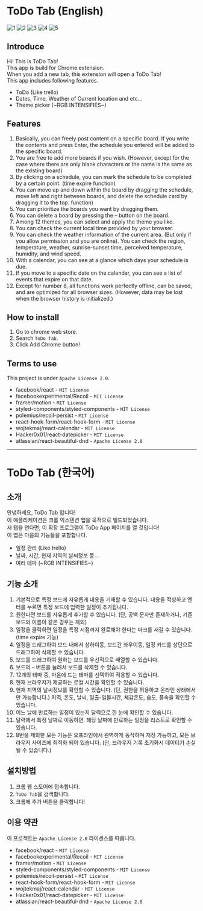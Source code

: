 # ToDo Tab (English)
![1](https://user-images.githubusercontent.com/66172061/203950557-d743df6c-86da-46bf-9498-28f42b5f89d8.png)
![2](https://user-images.githubusercontent.com/66172061/203950576-e58dc402-8ea6-4ad2-bccd-d52ab9c607d6.png)
![3](https://user-images.githubusercontent.com/66172061/203950598-286a14d1-195f-47ad-ad10-632b64b0c052.png)
![4](https://user-images.githubusercontent.com/66172061/203950609-18a777fe-ae6f-445e-a6f2-e77b0c8ad189.png)
![5](https://user-images.githubusercontent.com/66172061/203950620-369996be-45c2-4cc6-bf2d-9a3f791ff3c9.png)



## Introduce
Hi! This is ToDo Tab!\
This app is build for Chrome extension.\
When you add a new tab, this extension will open a ToDo Tab!\
This app includes following features.
- ToDo (Like trello)
- Dates, Time, Weather of Current location and etc...
- Theme picker (~RGB INTENSIFIES~)

## Features
1.	Basically, you can freely post content on a specific board. If you write the contents and press Enter, the schedule you entered will be added to the specific board.
2.	You are free to add more boards if you wish. (However, except for the case where there are only blank characters or the name is the same as the existing board)
3.	By clicking on a schedule, you can mark the schedule to be completed by a certain point. (time expire function)
4.	You can move up and down within the board by dragging the schedule, move left and right between boards, and delete the schedule card by dragging it to the top. function)
5.	You can prioritize the boards you want by dragging them.
6.	You can delete a board by pressing the – button on the board.
7.	Among 12 themes, you can select and apply the theme you like.
8.	You can check the current local time provided by your browser.
9.	You can check the weather information of the current area. (But only if you allow permission and you are online).
You can check the region, temperature, weather, sunrise-sunset time, perceived temperature, humidity, and wind speed.
10.	With a calendar, you can see at a glance which days your schedule is due.
11.	If you move to a specific date on the calendar, you can see a list of events that expire on that date.
12.	Except for number 8, all functions work perfectly offline, can be saved, and are optimized for all browser sizes. (However, data may be lost when the browser history is initialized.)

## How to install
1. Go to chrome web store.
2. Search `ToDo Tab`.
3. Click Add Chrome button!

## Terms to use
This project is under `Apache License 2.0`.

- facebook/react - `MIT License`
- facebookexperimental/Recoil - `MIT License`
- framer/motion - `MIT License`
- styled-components/styled-components - `MIT License`
- polemius/recoil-persist - `MIT License`
- react-hook-form/react-hook-form - `MIT License`
- wojtekmaj/react-calendar - `MIT License`
- Hacker0x01/react-datepicker - `MIT License`
- atlassian/react-beautiful-dnd - `Apache License 2.0`


---


# ToDo Tab (한국어)

## 소개
안녕하세요, ToDo Tab 입니다!\
이 애플리케이션은 크롬 익스텐션 앱을 목적으로 빌드되었습니다.\
새 탭을 연다면, 이 확장 프로그램이 ToDo App 페이지를 열 것입니다!\
이 앱은 다음의 기능들을 포함합니다.
- 일정 관리 (Like trello)
- 날짜, 시간, 현재 지역의 날씨정보 등...
- 여러 테마 (~RGB INTENSIFIES~)

## 기능 소개
1.	기본적으로 특정 보드에 자유롭게 내용을 기재할 수 있습니다. 내용을 작성하고 엔터를 누르면 특정 보드에 입력한 일정이 추가됩니다.
2.	원한다면 보드를 자유롭게 추가할 수 있습니다. (단, 공백 문자만 존재하거나, 기존 보드와 이름이 같은 경우는 제외)
3.	일정을 클릭하면 일정을 특정 시점까지 완료해야 한다는 마크를 새길 수 있습니다. (time expire 기능)
4.	일정을 드래그하여 보드 내에서 상하이동, 보드간 좌우이동, 일정 카드를 상단으로 드래그하여 삭제할 수 있습니다.
5.	보드를 드래그하여 원하는 보드를 우선적으로 배열할 수 있습니다.
6.	보드의 – 버튼을 눌러서 보드를 삭제할 수 있습니다.
7.	12개의 테마 중, 마음에 드는 테마를 선택하여 적용할 수 있습니다.
8.	현재 브라우저가 제공하는 로컬 시간을 확인할 수 있습니다.
9.	현재 지역의 날씨정보를 확인할 수 있습니다. (단, 권한을 허용하고 온라인 상태에서만 가능합니다.)
지역, 온도, 날씨, 일출-일몰시간, 체감온도, 습도, 풍속을 확인할 수 있습니다.
10.	어느 날에 만료하는 일정이 있는지 달력으로 한 눈에 확인할 수 있습니다.
11.	달력에서 특정 날짜로 이동하면, 해당 날짜에 만료하는 일정을 리스트로 확인할 수 있습니다.
12.	8번을 제외한 모든 기능은 오프라인에서 완벽하게 동작하며 저장 가능하고, 모든 브라우저 사이즈에 최적화 되어 있습니다. (단, 브라우저 기록 초기화시 데이터가 손실될 수 있습니다.)


## 설치방법
1. 크롬 웹 스토어에 접속합니다.
2. `ToDo Tab`을 검색합니다.
3. 크롬에 추가 버튼을 클릭합니다!

## 이용 약관
이 프로젝트는 `Apache License 2.0` 라이센스를 따릅니다.

- facebook/react - `MIT License`
- facebookexperimental/Recoil - `MIT License`
- framer/motion - `MIT License`
- styled-components/styled-components - `MIT License`
- polemius/recoil-persist - `MIT License`
- react-hook-form/react-hook-form - `MIT License`
- wojtekmaj/react-calendar - `MIT License`
- Hacker0x01/react-datepicker - `MIT License`
- atlassian/react-beautiful-dnd - `Apache License 2.0`
